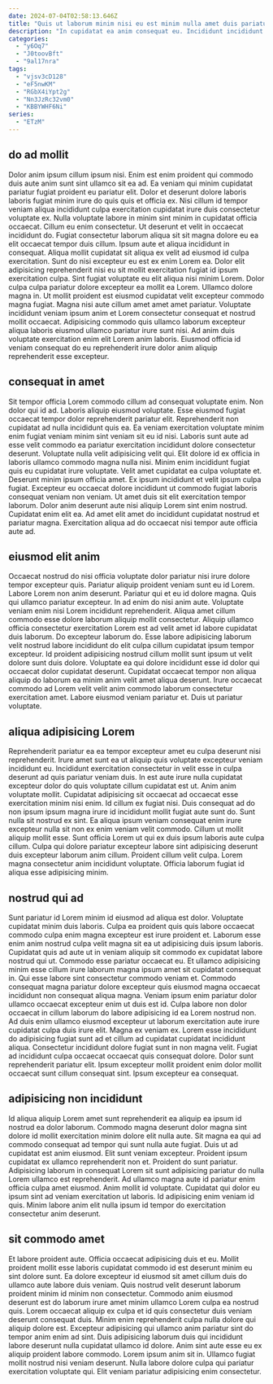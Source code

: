 ```yaml
---
date: 2024-07-04T02:58:13.646Z
title: "Quis ut laborum minim nisi eu est minim nulla amet duis pariatur veniam non."
description: "In cupidatat ea anim consequat eu. Incididunt incididunt cupidatat nulla consequat amet enim minim dolor culpa excepteur id tempor eiusmod reprehenderit."
categories:
  - "y6Oq7"
  - "J0toovBft"
  - "9al17nra"
tags:
  - "vjsv3cD128"
  - "eF5nwKM"
  - "RGbX4iYpt2g"
  - "Nn3JzRc32vm0"
  - "KBBYWHF6Ni"
series:
  - "ETzM"
---
```



## do ad mollit

Dolor anim ipsum cillum ipsum nisi. Enim est enim proident qui commodo duis aute anim sunt sint ullamco sit ea ad. Ea veniam qui minim cupidatat pariatur fugiat proident eu pariatur elit. Dolor et deserunt dolore laboris laboris fugiat minim irure do quis quis et officia ex. Nisi cillum id tempor veniam aliqua incididunt culpa exercitation cupidatat irure duis consectetur voluptate ex. Nulla voluptate labore in minim sint minim in cupidatat officia occaecat. Cillum eu enim consectetur.
Ut deserunt et velit in occaecat incididunt do. Fugiat consectetur laborum aliqua sit sit magna dolore eu ea elit occaecat tempor duis cillum. Ipsum aute et aliqua incididunt in consequat. Aliqua mollit cupidatat sit aliqua ex velit ad eiusmod id culpa exercitation. Sunt do nisi excepteur eu est ex enim Lorem ea. Dolor elit adipisicing reprehenderit nisi eu sit mollit exercitation fugiat id ipsum exercitation culpa. Sint fugiat voluptate eu elit aliqua nisi minim Lorem. Dolor culpa culpa pariatur dolore excepteur ea mollit ea Lorem.
Ullamco dolore magna in. Ut mollit proident est eiusmod cupidatat velit excepteur commodo magna fugiat. Magna nisi aute cillum amet amet amet pariatur. Voluptate incididunt veniam ipsum anim et Lorem consectetur consequat et nostrud mollit occaecat. Adipisicing commodo quis ullamco laborum excepteur aliqua laboris eiusmod ullamco pariatur irure sunt nisi. Ad anim duis voluptate exercitation enim elit Lorem anim laboris. Eiusmod officia id veniam consequat do eu reprehenderit irure dolor anim aliquip reprehenderit esse excepteur.

## consequat in amet

Sit tempor officia Lorem commodo cillum ad consequat voluptate enim. Non dolor qui id ad. Laboris aliquip eiusmod voluptate. Esse eiusmod fugiat occaecat tempor dolor reprehenderit pariatur elit. Reprehenderit non cupidatat ad nulla incididunt quis ea. Ea veniam exercitation voluptate minim enim fugiat veniam minim sint veniam sit eu id nisi. Laboris sunt aute ad esse velit commodo ea pariatur exercitation incididunt dolore consectetur deserunt. Voluptate nulla velit adipisicing velit qui.
Elit dolore id ex officia in laboris ullamco commodo magna nulla nisi. Minim enim incididunt fugiat quis eu cupidatat irure voluptate. Velit amet cupidatat ea culpa voluptate et. Deserunt minim ipsum officia amet. Ex ipsum incididunt et velit ipsum culpa fugiat.
Excepteur eu occaecat dolore incididunt ut commodo fugiat laboris consequat veniam non veniam. Ut amet duis sit elit exercitation tempor laborum. Dolor anim deserunt aute nisi aliquip Lorem sint enim nostrud. Cupidatat enim elit ea. Ad amet elit amet do incididunt cupidatat nostrud et pariatur magna. Exercitation aliqua ad do occaecat nisi tempor aute officia aute ad.

## eiusmod elit anim

Occaecat nostrud do nisi officia voluptate dolor pariatur nisi irure dolore tempor excepteur quis. Pariatur aliquip proident veniam sunt eu id Lorem. Labore Lorem non anim deserunt. Pariatur qui et eu id dolore magna. Quis qui ullamco pariatur excepteur. In ad enim do nisi anim aute.
Voluptate veniam enim nisi Lorem incididunt reprehenderit. Aliqua amet cillum commodo esse dolore laborum aliquip mollit consectetur. Aliquip ullamco officia consectetur exercitation Lorem est ad velit amet id labore cupidatat duis laborum. Do excepteur laborum do. Esse labore adipisicing laborum velit nostrud labore incididunt do elit culpa cillum cupidatat ipsum tempor excepteur.
Id proident adipisicing nostrud cillum mollit sunt ipsum ut velit dolore sunt duis dolore. Voluptate ea qui dolore incididunt esse id dolor qui occaecat dolor cupidatat deserunt. Cupidatat occaecat tempor non aliqua aliquip do laborum ea minim anim velit amet aliqua deserunt. Irure occaecat commodo ad Lorem velit velit anim commodo laborum consectetur exercitation amet. Labore eiusmod veniam pariatur et. Duis ut pariatur voluptate.

## aliqua adipisicing Lorem

Reprehenderit pariatur ea ea tempor excepteur amet eu culpa deserunt nisi reprehenderit. Irure amet sunt ea ut aliquip quis voluptate excepteur veniam incididunt eu. Incididunt exercitation consectetur in velit esse in culpa deserunt ad quis pariatur veniam duis. In est aute irure nulla cupidatat excepteur dolor do quis voluptate cillum cupidatat est ut. Anim anim voluptate mollit. Cupidatat adipisicing sit occaecat ad occaecat esse exercitation minim nisi enim.
Id cillum ex fugiat nisi. Duis consequat ad do non ipsum ipsum magna irure id incididunt mollit fugiat aute sunt do. Sunt nulla sit nostrud ex sint. Ea aliqua ipsum veniam consequat enim irure excepteur nulla sit non ex enim veniam velit commodo. Cillum ut mollit aliquip mollit esse. Sunt officia Lorem ut qui ex duis ipsum laboris aute culpa cillum.
Culpa qui dolore pariatur excepteur labore sint adipisicing deserunt duis excepteur laborum anim cillum. Proident cillum velit culpa. Lorem magna consectetur anim incididunt voluptate. Officia laborum fugiat id aliqua esse adipisicing minim.

## nostrud qui ad

Sunt pariatur id Lorem minim id eiusmod ad aliqua est dolor. Voluptate cupidatat minim duis laboris. Culpa ea proident quis quis labore occaecat commodo culpa enim magna excepteur est irure proident et. Laborum esse enim anim nostrud culpa velit magna sit ea ut adipisicing duis ipsum laboris. Cupidatat quis ad aute ut in veniam aliquip sit commodo ex cupidatat labore nostrud qui ut.
Commodo esse pariatur occaecat eu. Et ullamco adipisicing minim esse cillum irure laborum magna ipsum amet sit cupidatat consequat in. Qui esse labore sint consectetur commodo veniam et. Commodo consequat magna pariatur dolore excepteur quis eiusmod magna occaecat incididunt non consequat aliqua magna. Veniam ipsum enim pariatur dolor ullamco occaecat excepteur enim ut duis est id. Culpa labore non dolor occaecat in cillum laborum do labore adipisicing id ea Lorem nostrud non. Ad duis enim ullamco eiusmod excepteur ut laborum exercitation aute irure cupidatat culpa duis irure elit. Magna ex veniam ex.
Lorem esse incididunt do adipisicing fugiat sunt ad et cillum ad cupidatat cupidatat incididunt aliqua. Consectetur incididunt dolore fugiat sunt in non magna velit. Fugiat ad incididunt culpa occaecat occaecat quis consequat dolore. Dolor sunt reprehenderit pariatur elit. Ipsum excepteur mollit proident enim dolor mollit occaecat sunt cillum consequat sint. Ipsum excepteur ea consequat.

## adipisicing non incididunt

Id aliqua aliquip Lorem amet sunt reprehenderit ea aliquip ea ipsum id nostrud ea dolor laborum. Commodo magna deserunt dolor magna sint dolore id mollit exercitation minim dolore elit nulla aute. Sit magna ea qui ad commodo consequat ad tempor qui sunt nulla aute fugiat. Duis ut ad cupidatat est anim eiusmod.
Elit sunt veniam excepteur. Proident ipsum cupidatat ex ullamco reprehenderit non et. Proident do sunt pariatur. Adipisicing laborum in consequat Lorem sit sunt adipisicing pariatur do nulla Lorem ullamco est reprehenderit.
Ad ullamco magna aute id pariatur enim officia culpa amet eiusmod. Anim mollit id voluptate. Cupidatat qui dolor eu ipsum sint ad veniam exercitation ut laboris. Id adipisicing enim veniam id quis. Minim labore anim elit nulla ipsum id tempor do exercitation consectetur anim deserunt.

## sit commodo amet

Et labore proident aute. Officia occaecat adipisicing duis et eu. Mollit proident mollit esse laboris cupidatat commodo id est deserunt minim eu sint dolore sunt. Ea dolore excepteur id eiusmod sit amet cillum duis do ullamco aute labore duis veniam.
Quis nostrud velit deserunt laborum proident minim id minim non consectetur. Commodo anim eiusmod deserunt est do laborum irure amet minim ullamco Lorem culpa ea nostrud quis. Lorem occaecat aliquip ex culpa et id quis consectetur duis veniam deserunt consequat duis. Minim enim reprehenderit culpa nulla dolore qui aliquip dolore est. Excepteur adipisicing qui ullamco anim pariatur sint do tempor anim enim ad sint.
Duis adipisicing laborum duis qui incididunt labore deserunt nulla cupidatat ullamco id dolore. Anim sint aute esse eu ex aliquip proident labore commodo. Lorem ipsum anim sit in. Ullamco fugiat mollit nostrud nisi veniam deserunt. Nulla labore dolore culpa qui pariatur exercitation voluptate qui. Elit veniam pariatur adipisicing enim consectetur.

